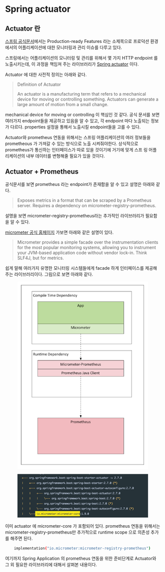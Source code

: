 # Spring actuator

## Actuator 란

[스프링 공식문서](https://docs.spring.io/spring-boot/docs/3.0.x/reference/html/index.html)에서는 Production-ready Features 라는 소제목으로 프로덕션 환경에서의 어플리케이션에 대한 모니터링과 관리 이슈를 다루고 있다.

스프링에서는 어플리케이션의 모니터링 및 관리를 위해서 몇 가지 HTTP endpoint 를 노출시키는데, 이 과정을 책임져 주는 라이브러리가 [Spring actuator](https://docs.spring.io/spring-boot/docs/3.0.x/reference/html/actuator.html#actuator) 이다.

Actuator 에 대한 사전적 정의는 아래와 같다.

> Definition of Actuator
>
> An actuator is a manufacturing term that refers to a mechanical device for moving or controlling something. Actuators can generate a large amount of motion from a small change.

mechanical device for moving or controlling 이 핵심인 것 같다. 공식 문서를 보면 여러가지 endpoint들을 제공하고 있음을 알 수 있고, 각 endpoint 마다 노출되는 정보가 다르다. properties 설정을 통해서 노출시킬 endpoint들을 고를 수 있다.

Actuator와 prometheus 연동을 위해서는 스프링 어플리케이션의 여러 정보들을 prometheous 가 가져갈 수 있는 방식으로 노출 시켜줘야한다. 상식적으로 prometheus가 통신하는 인터페이스가 따로 있을 것이기에 거기에 맞게 스프 링 어플리케이션의 내부 데이터를 변형해줄 필요가 있을 것이다.&#x20;



## Actuator + Prometheus

공식문서를 보면 prometheus 라는 endpoint가 존재함을 알 수 있고 설명은 아래와 같다.

> Exposes metrics in a format that can be scraped by a Prometheus server. Requires a dependency on micrometer-registry-prometheus.

설명을 보면 micrometer-registry-prometheus라는 추가적인 라이브러리가 필요함을 알 수 있다.

[micrometer 공식 홈페이지](https://micrometer.io/) 가보면 아래와 같은 설명이 있다.

> Micrometer provides a simple facade over the instrumentation clients for the most popular monitoring systems, allowing you to instrument your JVM-based application code without vendor lock-in. Think SLF4J, but for metrics.

쉽게 말해 여러가지 유명한 모니터링 시스템들에게 facade 하게 인터페이스를 제공해주는 라이브러리이다. 그림으로 보면 아래와 같다.

<figure><img src="../../.gitbook/assets/image (32).png" alt=""><figcaption></figcaption></figure>

<figure><img src="../../.gitbook/assets/image (12).png" alt=""><figcaption></figcaption></figure>

이미 actuator 에 micrometer-core 가 포함되어 있다. prometheus 연동을 위해서는 micrometer-registry-prometheus만 추가적으로 runtime scope 으로 의존성 추가를 해주면 된다.

```bash
    implementation("io.micrometer:micrometer-registry-prometheus")
```



여기까지 Spring Application 의 prometheus 연동을 위한 준비단계로 Actuator와 그 외 필요한 라이브러리에 대해서 살펴본 내용이다.
